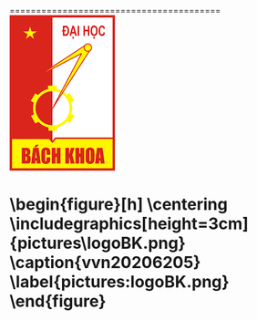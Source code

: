========================================
![](HUST/logoBK.png)

\begin{figure}[h]
\centering
\includegraphics[height=3cm]{pictures\logoBK.png}
\caption{vvn20206205}
\label{pictures:logoBK.png}
\end{figure}
========================================
